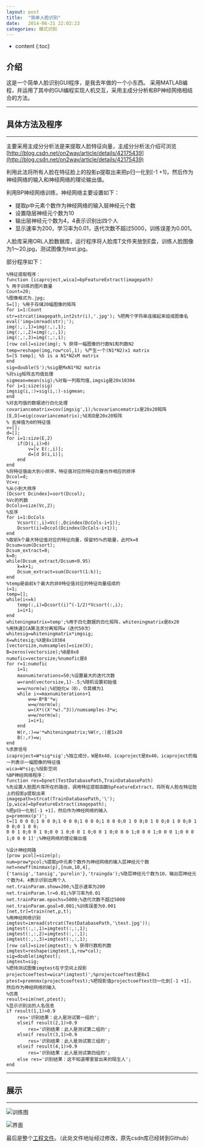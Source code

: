 ```yaml
---
layout: post
title:  "简单人脸识别"
date:   2014-06-21 22:02:23
categories: 模式识别
---
```


* content
{:toc}

## 介绍
这是一个简单人脸识别GUI程序，是我去年做的一个小东西。
采用MATLAB编程，并运用了其中的GUI编程实现人机交互，采用主成分分析和BP神经网络相结合的方法。

---

## 具体方法及程序

---

主要采用主成分分析法是来提取人脸特征向量，主成分分析法介绍可浏览[http://blog.csdn.net/on2way/article/details/42175439](http://blog.csdn.net/on2way/article/details/42175439)

利用此法将所有人脸在特征脸上的投影p提取出来把p归一化到[-1 +1]，然后作为神经网络的输入和神经网络的理论输出值。

利用BP神经网络训练，神经网络主要设置如下：

- 提取p中元素个数作为神经网络的输入层神经元个数
- 设置隐层神经元个数为10
- 输出层神经元个数为4，4表示识别出四个人
- 显示速率为200，学习率为0.01，迭代次数不超过5000，训练误差为0.001。

人脸库采用ORL人脸数据库，运行程序将人脸库T文件夹放到E盘，训练人脸图像为1～20.jpg，测试图像为test.jpg。

部分程序如下：

    %特征提取程序：
    function [icaproject,wica]=bpFeatureExtract(imagepath)
    % 用于训练的图片数量
    Count=20;
    %图像格式为.jpg;
    S=[]; %用于存储20幅图像的矩阵
    for i=1:Count
    str=strcat(imagepath,int2str(i),'.jpg'); %把两个字符串连接起来组成图像名
    eval('img=imread(str);');
    img(:,:,1)=img(:,:,1);
    img(:,:,2)=img(:,:,1);
    img(:,:,3)=img(:,:,1);
    [row col]=size(img); % 获得一幅图像的行数N1和列数N2
    temp=reshape(img,row*col,1); %产生一个(N1*N2)x1 matrix
    S=[S temp]; %S is a N1*N2xM matrix
    end
    sig=double(S');%sig是MxN1*N2 matrix
    %对sig矩阵去均值处理
    sigmean=mean(sig);%对每一列取均值,imgsig是20x10304
    for i=1:size(sig)
    imgsig(i,:)=sig(i,:)-sigmean;
    end
    %对去均值的数据进行白化处理
    covariancematrix=cov(imgsig',1);%covariancematrix是20x20矩阵
    [E,D]=eig(covariancematrix);%E和D是20x20矩阵
    % 去掉值为0的特征值
    v=[];
    d=[];
    for i=1:size(E,2)
    	if(D(i,i)>0)
    		v=[v E(:,i)];
    		d=[d D(i,i)];
    	end
    end
    %将特征值由大到小排序，特征值对应的特征向量也作相应的排序
    Dccol=d;
    Vc=v;
    %从小到大排序
    [Dcsort Dcindex]=sort(Dccol);
    %Vc的列数
    DcCols=size(Vc,2);
    %反序
    for i=1:DcCols
     	Vcsort(:,i)=Vc(:,Dcindex(DcCols-i+1));
     	Dcsort(i)=Dccol(Dcindex(DcCols-i+1));
    end
    %取前k个最大特征值对应的特征向量，保留95％的能量，此时k=8
    Dcsum=sum(Dcsort);
    Dcsum_extract=0;
    k=0;
    while(Dcsum_extract/Dcsum<0.95)
     	k=k+1;
     	Dcsum_extract=sum(Dcsort(1:k));
    end
    %temp是由前k个最大的非0特征值对应的特征向量组成的
    i=1;
    temp=[];
    while(i<=k)
     	temp(:,i)=Dcsort(i)^(-1/2)*Vcsort(:,i);
     	i=i+1;
    end
    whiteningmatrix=temp';%用于白化数据的白化矩阵，whiteningmatrix是8x20
    %用快速ICA算法求分离矩阵w（迭代50次）
    whitesig=whiteningmatrix*imgsig;
    X=whitesig;%X是8x10304
    [vectorsize,numsamples]=size(X);
    B=zeros(vectorsize);%B是8x8
    numofic=vectorsize;%numofic是8
    for r=1:numofic
    	i=1;
     	maxnumiterations=50;%设置最大的迭代次数
    	w=rand(vectorsize,1)-.5;%随机设置初始值
    	w=w/norm(w);%初始化w（0），令其模为1
    	while i<=maxnumiterations+1
    		w=w-B*B'*w;
    		w=w/norm(w);
    		w=(X*((X'*w).^3))/numsamples-3*w;
    		w=w/norm(w);
    		i=i+1;
    	end
    	W(r,:)=w'*whiteningmatrix;%W(r,:)是1x20
    	B(:,r)=w;
    end
    %求原信号
    icaproject=W*sig*sig';%独立成分，W是8x40，icaproject是8x40，icaproject的每一列表示一幅图像的特征值
    wica=W*sig;%投影空间
    %BP神经网络程序：
    function res=bpnet(TestDatabasePath,TrainDatabasePath)
    %先设置人脸图片库所在的路径，调用特征提取函数bpFeatureExtract，将所有人脸在特征脸上的投影p提取出来
    imagepath=strcat(TrainDatabasePath,'\');
    [p,wica]=bpFeatureExtract(imagepath);
    %把p归一化到[-1 +1]，然后作为神经网络的输入
    p=premnmx(p')';
    t=[1 0 0 0;1 0 0 0;1 0 0 0;1 0 0 0;1 0 0 0;0 1 0 0;0 1 0 0;0 1 0 0;0 1 0 0;0 1 0 0;
    0 0 1 0;0 0 1 0;0 0 1 0;0 0 1 0;0 0 1 0;0 0 0 1;0 0 0 1;0 0 0 1;0 0 0 1;0 0 0 1]';%神经网络的理论输出值
    
    %设计神经网路
    [prow pcol]=size(p);
    num=prow*pcol;%提取p中元素个数作为神经网络的输入层神经元个数
    net=newff(minmax(p),[num,10,4],{'tansig','tansig','purelin'},'traingda');%隐层神经元个数为10，输出层神经元个数为4，4表示识别出两个人
    net.trainParam.show=200;%显示速率为200
    net.trainParam.lr=0.01;%学习率为0.01
    net.trainParam.epochs=5000;%迭代次数不超过5000
    net.trainParam.goal=0.001;%训练误差为0.001
    [net,tr]=train(net,p,t);
    %用神经网络识别
    imgtest=imread(strcat(TestDatabasePath,'\test.jpg'));
    imgtest(:,:,1)=imgtest(:,:,1);
    imgtest(:,:,2)=imgtest(:,:,1);
    imgtest(:,:,3)=imgtest(:,:,1);
    [row col]=size(imgtest); % 获得行数和列数
    imgtest=reshape(imgtest,1,row*col);
    sig=double(imgtest);
    imgtest=sig;
    %把待测试图像imgtest在子空间上投影
    projectcoeftest=wica*(imgtest)';%projectcoeftest是8x1
    ptest=premnmx(projectcoeftest);%把投影值projectcoeftest归一化到[-1 +1]，然后作为神经网络的输入
    %仿真
    result=sim(net,ptest);
    %显示识别出的人名信息
    if result(1,1)>0.9
    	res='识别结果：此人是测试第一组的';
      	elseif result(2,1)>0.9
    		res='识别结果：此人是测试第二组的';
    	elseif result(3,1)>0.9
    		res='识别结果：此人是测试第三组的';
    	elseif result(4,1)>0.9
    		res='识别结果：此人是测试第四组的';
    	else res='识别结果：这不知道哪里冒出来的陌生人';
    end

---

## 展示

---

![训练图](http://7xk2i5.com1.z0.glb.clouddn.com/NeuralNetworkTraining.png)

![界面](http://7xk2i5.com1.z0.glb.clouddn.com/GUI.png)  

最后是整个[工程文件](https://github.com/newpunch/SimpleFaceDetect)。（此处文件地址经过修改，原先csdn库已经转到Github）
